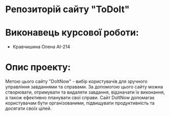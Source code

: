 # Репозиторій сайту "ToDoIt"
# Виконавець курсової роботи:
+ Кравчишина Олена АІ-214

# Опис проекту:
Метою цього сайту "DoItNow" - вибір користувачів для зручного управління завданнями та справами. За допомогою цього сайту можна створювати, отримувати та видаляти завдання, відзначати їх виконання, а також ефективно планувати свої справи. Сайт DoItNow допомагає користувачам бути організованими, підвищувати продуктивність та досягати своїх цілей.







